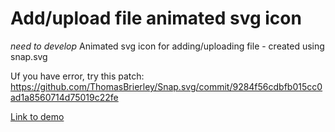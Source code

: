 # Add/upload file animated svg icon
*need to develop*
Animated svg icon for adding/uploading file - created using snap.svg

Uf you have error, try this patch: https://github.com/ThomasBrierley/Snap.svg/commit/9284f56cdbfb015cc0ad1a8560714d75019c22fe

[Link to demo](http://mked.vdl.pl/demos/Add-file-animated-svg-icon/add-file-animated-svg-icon.html)